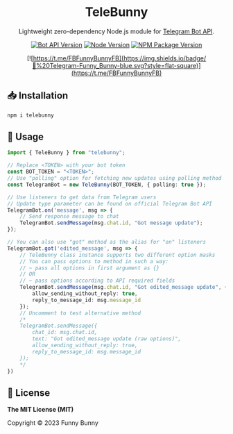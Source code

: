 <h1 align="center">TeleBunny</h1>

<div align="center">

Lightweight zero-dependency Node.js module for [Telegram Bot API](https://core.telegram.org/bots/api).


[![Bot API Version](https://img.shields.io/badge/Bot%20API-v6.7-00aced.svg?logo=telegram)](https://core.telegram.org/bots/api#recent-changes)
[![Node Version](https://img.shields.io/badge/Node-v6.17.1+-brightgreen.svg)](https://nodejs.org/)
[![NPM Package Version](https://img.shields.io/npm/v/telebunny.svg)](https://www.npmjs.com/package/telebunny)

[![https://t.me/FBFunnyBunnyFB](https://img.shields.io/badge/💬%20Telegram-Funny_Bunny-blue.svg?style=flat-square)](https://t.me/FBFunnyBunnyFB)

</div>

## 📥 Installation

```sh
npm i telebunny
```

## 🐇 Usage

```typescript
import { TeleBunny } from "telebunny";

// Replace <TOKEN> with your bot token
const BOT_TOKEN = "<TOKEN>";
// Use "polling" option for fetching new updates using polling method
const TelegramBot = new TeleBunny(BOT_TOKEN, { polling: true });

// Use listeners to get data from Telegram users
// Update type parameter can be found on official Telegram Bot API
TelegramBot.on('message', msg => {
    // Send response message to chat
    TelegramBot.sendMessage(msg.chat.id, "Got message update");
});

// You can also use "got" method as the alias for "on" listeners
TelegramBot.got('edited_message', msg => {
    // TeleBunny class instance supports two different option masks
    // You can pass options to method in such a way:
    // ~ pass all options in first argument as {}
    // OR
    // ~ pass options according to API required fields
    TelegramBot.sendMessage(msg.chat.id, "Got edited_message update", {
        allow_sending_without_reply: true,
        reply_to_message_id: msg.message_id
    });
    // Uncomment to test alternative method
    /*
    TelegramBot.sendMessage({
        chat_id: msg.chat.id,
        text: "Got edited_message update (raw options)",
        allow_sending_without_reply: true,
        reply_to_message_id: msg.message_id
    });
    */
})
```

## 🔑 License

**The MIT License (MIT)**

Copyright © 2023 Funny Bunny